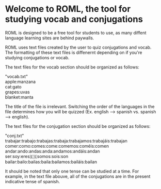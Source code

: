 # Welcome to ROML, the tool for studying vocab and conjugations

ROML is designed to be a free tool for students to use, as many diffent language learning sites are behind paywalls.

ROML uses text files created by the user to quiz conjugations and vocab. The formatting of these text files is diffenernt depending on if you're studying conjugations or vocab.

The text files for the vocab section should be organized as follows:

"vocab.txt"<br />
apple:manzana<br />
cat:gato<br />
grapes:uvas<br />
blanket:manta<br />

The title of the file is irrelevant. Switching the order of the languages in the file determines how you will be quizzed (Ex. english --> spanish vs. spanish --> english).

The text files for the conjugation section should be organized as follows:

"conj.txt"<br />
trabajar:trabajo:trabajas:trabaja:trabajamos:trabajáis:trabajan<br />
comer:como:comes:come:comemos:coméis:comen<br />
andar:ando:andas:anda:andamos:andáis:andan<br />
ser:soy:eres:es:somos:sois:son<br />
bailar:bailo:bailas:baila:bailamos:bailáis:bailan<br />

It should be noted that only one tense can be studied at a time. For example, in the text file abouve, all of the conjugations are in the present indicative tense of spanish.
